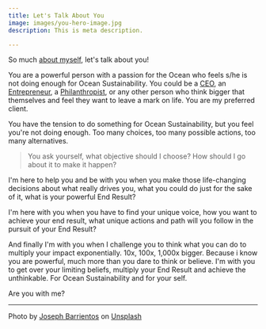 ```yaml
---
title: Let's Talk About You
image: images/you-hero-image.jpg
description: This is meta description.

---
```

So much [about myself](about), let's talk about you!

You are a powerful person with a passion for the Ocean who feels s/he is not doing enough for Ocean Sustainability. You could be a [CEO](#CEO), an [Entrepreneur](#Entrepreneur), a [Philanthropist](#Philanthropist), or any other person who think bigger that themselves and feel they want to leave a mark on life. You are my preferred client.

You have the tension to do something for Ocean Sustainability, but you feel you're not doing enough. Too many choices, too many possible actions, too many alternatives.

> You ask yourself, what objective should I choose? How should I go about it to make it happen?

I'm here to help you and be with you when you make those life-changing decisions about what really drives you, what you could do just for the sake of it, what is your powerful End Result?

I'm here with you when you have to find your unique voice, how you want to achieve your end result, what unique actions and path will you follow in the pursuit of your End Result?

And finally I'm with you when I challenge you to think what you can do to multiply your impact exponentially. 10x, 100x, 1,000x bigger. Because i know you are powerful, much more than you dare to think or believe. I'm with you to get over your limiting beliefs, multiply your End Result and achieve the unthinkable. For Ocean Sustainability and for your self.

Are you with me?

***

Photo by [Joseph Barrientos](https://unsplash.com/@jbcreate_?utm_source=unsplash&utm_medium=referral&utm_content=creditCopyText) on [Unsplash](https://unsplash.com/s/photos/ocean?utm_source=unsplash&utm_medium=referral&utm_content=creditCopyText)